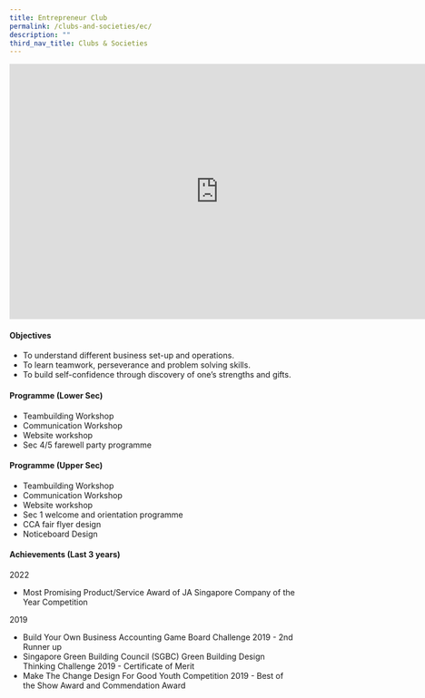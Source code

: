 ```yaml
---
title: Entrepreneur Club
permalink: /clubs-and-societies/ec/
description: ""
third_nav_title: Clubs & Societies
---
```

<iframe allowfullscreen="true" height="450" width="735" frameborder="0" src="https://docs.google.com/presentation/d/e/2PACX-1vShcuBu70dS1owRghV8ITsST39pGB9Qt9qEkbA1CFbjzc2aidXaK1OnqDPCXoOaiNpSsGIPSs_wvYsY/embed?start=false&amp;loop=false&amp;delayms=3000"></iframe>

#### Objectives

*   To understand different business set-up and operations.
*   To learn teamwork, perseverance and problem solving skills.
*   To build self-confidence through discovery of one’s strengths and gifts.

#### Programme (Lower Sec)

*   Teambuilding Workshop
*   Communication Workshop
*   Website workshop
*   Sec 4/5 farewell party programme

#### Programme (Upper Sec)

*   Teambuilding Workshop
*   Communication Workshop
*   Website workshop
*   Sec 1 welcome and orientation programme
*   CCA fair flyer design
*   Noticeboard Design

#### Achievements (Last 3 years)

2022  <br>
*   Most Promising Product/Service Award of JA Singapore Company of the Year Competition  
    
2019<br>
*   Build Your Own Business Accounting Game Board Challenge 2019 - 2nd Runner up
*   Singapore Green Building Council (SGBC) Green Building Design Thinking Challenge 2019 - Certificate of Merit
*   Make The Change Design For Good Youth Competition 2019 - Best of the Show Award and Commendation Award